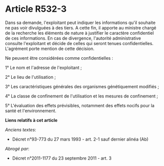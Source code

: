 # Article R532-3

Dans sa demande, l'exploitant peut indiquer les informations qu'il souhaite ne pas voir divulguées à des tiers. A cette fin,
il apporte au ministre chargé de la recherche les éléments de nature à justifier le caractère confidentiel de ces
informations. En cas de divergence, l'autorité administrative consulte l'exploitant et décide de celles qui seront tenues
confidentielles. L'agrément porte mention de cette décision.

Ne peuvent être considérées comme confidentielles :

1° Le nom et l'adresse de l'exploitant ;

2° Le lieu de l'utilisation ;

3° Les caractéristiques générales des organismes génétiquement modifiés ;

4° La classe de confinement de l'utilisation et les mesures de confinement ;

5° L'évaluation des effets prévisibles, notamment des effets nocifs pour la santé et l'environnement.

**Liens relatifs à cet article**

_Anciens textes_:

  - Décret n°93-773 du 27 mars 1993 - art. 2-1 sauf dernier alinéa  (Ab)

_Abrogé par_:

  - Décret n°2011-1177 du 23 septembre 2011 - art. 3
